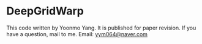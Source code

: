 # DeepGridWarp

This code written by Yoonmo Yang. It is published for paper revision. If you have a question, mail to me.
Email: yym064@naver.com
